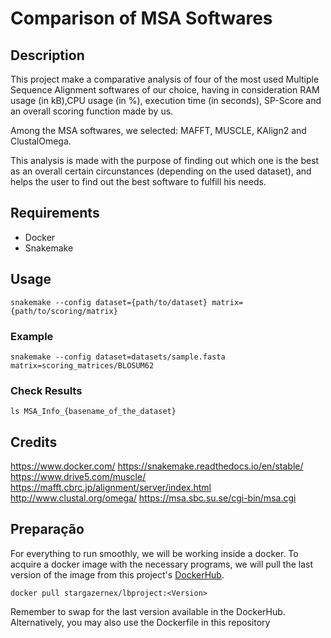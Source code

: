 # Comparison of MSA Softwares

## Description

This project make a comparative analysis of four of the most used Multiple Sequence Alignment softwares of our choice, having in consideration RAM usage (in kB),CPU usage (in %), execution time (in seconds), SP-Score and an overall scoring function made by us.

Among the MSA softwares, we selected: MAFFT, MUSCLE, KAlign2 and ClustalOmega. 

This analysis is made with the purpose of finding out which one is the best as an overall certain circunstances (depending on the used dataset), and helps the user to find out the best software to fulfill his needs.

## Requirements
- Docker
- Snakemake

## Usage
```
snakemake --config dataset={path/to/dataset} matrix={path/to/scoring/matrix}
```

### Example
```
snakemake --config dataset=datasets/sample.fasta matrix=scoring_matrices/BLOSUM62
```

### Check Results
```
ls MSA_Info_{basename_of_the_dataset}
```

## Credits
https://www.docker.com/
https://snakemake.readthedocs.io/en/stable/ 
https://www.drive5.com/muscle/ 
https://mafft.cbrc.jp/alignment/server/index.html 
http://www.clustal.org/omega/ 
https://msa.sbc.su.se/cgi-bin/msa.cgi 

## Preparação

For everything to run smoothly, we will be working inside a docker. To acquire a docker image with the necessary programs, we will pull the last version of the image from this project's [DockerHub](https://hub.docker.com/r/stargazernex/lbproject/tags).
```
docker pull stargazernex/lbproject:<Version>
```
Remember to swap <Version> for the last version available in the DockerHub. Alternatively, you may also use the Dockerfile in this repository
